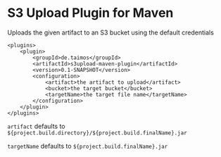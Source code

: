 # S3 Upload Plugin for Maven

Uploads the given artifact to an S3 bucket using the default credentials 

```
<plugins>
	<plugin>
		<groupId>de.taimos</groupId>
		<artifactId>s3upload-maven-plugin</artifactId>
		<version>0.1-SNAPSHOT</version>
		<configuration>
			<artifact>the artifact to upload</artifact>
			<bucket>the target bucket</bucket>
			<targetName>the target file name</targetName>
		</configuration>
	</plugin>
</plugins>
```

``artifact`` defaults to ``${project.build.directory}/${project.build.finalName}.jar``

``targetName`` defaults to ``${project.build.finalName}.jar`` 